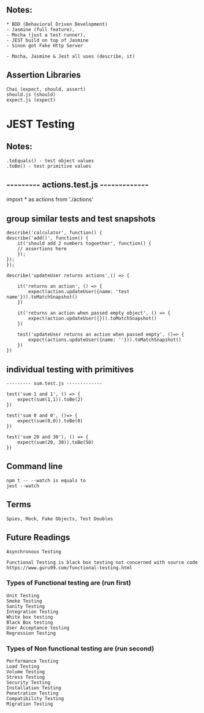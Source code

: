 ## Notes:
    * BDD (Behavioral Driven Development)
    - Jasmine (full feature), 
    - Mocha (just a test runner), 
    - JEST build on top of Jasmine 
    - Sinon got Fake Http Server

    - Mocha, Jasmine & Jest all uses (describe, it)
## Assertion Libraries
    Chai (expect, should, assert)
    should.js (should)
    expect.js (expect)

# JEST Testing

## Notes:
    .toEquals() - test object values
    .toBe() - test primitive values

## --------- actions.test.js -------------
import * as actions from './actions'

## group similar tests and test snapshots

    describe('calculator', function() {
    describe('add()', function() {
        it('should add 2 numbers togoether', function() {
        // assertions here
        });
    });
    });

    describe('updateUser returns actions',() => {

        it('returns an action', () => {
            expect(action.updateUser({name: 'test name'})).toMatchSnapshot()
        })

        it('returns an action when passed empty object', () => {
            expect(action.updateUser({})).toMatchSnapshot()
        })

        test('updateUser returns an action when passed empty', ()=> {
            expect(actions.updateUser({name: ''})).toMatchSnapshot()
        })
    })


## individual testing with primitives
    --------- sum.test.js -------------

    test('sum 1 and 1', () => {
        expect(sum(1,1)).toBe(2)
    })

    test('sum 0 and 0', ()=> {
        expect(sum(0,0)).toBe(0)
    })

    test('sum 20 and 30'), () => {
        expect(sum(20, 30)).toBe(50)
    })

## Command line
    npm t -- --watch is equals to
    jest --watch

## Terms
    Spies, Mock, Fake Objects, Test Doubles

## Future Readings
    Asynchronous Testing

    Functional Testing is black box testing not concerned with source code
    https://www.guru99.com/functional-testing.html

### Types of Functional testing are (run first)
    Unit Testing
    Smoke Testing
    Sanity Testing
    Integration Testing
    White box testing
    Black Box testing
    User Acceptance testing
    Regression Testing

### Types of Non functional testing are (run second)
    Performance Testing
    Load Testing
    Volume Testing
    Stress Testing
    Security Testing
    Installation Testing
    Penetration Testing
    Compatibility Testing
    Migration Testing